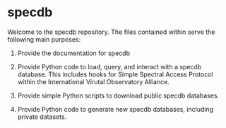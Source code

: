 # specdb

Welcome to the specdb repository.
The files contained within serve the following
main purposes:

1. Provide the documentation for specdb

2. Provide Python code to load, query, and interact
with a specdb database.  This includes 
hooks for Simple Spectral Access Protocol within the
International Virutal Observatory Alliance.

3. Provide simple Python scripts to download public
specdb databases.

4. Provide Python code to generate new specdb databases,
including private datasets.


